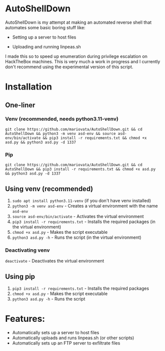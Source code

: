 # AutoShellDown

AutoShellDown is my attempt at making an automated reverse shell that automates some basic boring stuff like: 

* Setting up a server to host files 

* Uploading and running linpeas.sh

I made this so to speed up enumeration during privilege escalation on HackTheBox machines. This is very much a work in progress and I currently don't recommend using the experimental version of this script.

# Installation

## One-liner

### Venv (recommended, needs python3.11-venv) 
```
git clone https://github.com/mariovata/AutoShellDown.git && cd AutoShellDown && python3 -m venv asd-env && source asd-env/bin/activate && pip3 install -r requirements.txt && chmod +x asd.py && python3 asd.py -d 1337
```

### Pip
```
git clone https://github.com/mariovata/AutoShellDown.git && cd AutoShellDown && pip3 install -r requirements.txt && chmod +x asd.py && python3 asd.py -d 1337
```

## Using venv (recommended)

1. `sudo apt install python3.11-venv`   (if you don't have venv installed)
2. `python3 -m venv asd-env`            - Creates a virtual environment with the name `asd-env`
3. `source asd-env/bin/activate`        - Activates the virtual environment
4. `pip3 install -r requirements.txt`   - Installs the required packages (in the virtual environment)
5. `chmod +x asd.py`                    - Makes the script executable
6. `python3 asd.py -h`                  - Runs the script (in the virtual environment)

### Deactivating venv
`deactivate`                         - Deactivates the virtual environment

## Using pip

1. `pip3 install -r requirements.txt` - Installs the required packages
2. `chmod +x asd.py`                  - Makes the script executable
3. `python3 asd.py -h`                - Runs the script


# Features:

* Automatically sets up a server to host files
* Automatically uploads and runs linpeas.sh (or other scripts)
* Automatically sets up an FTP server to exfiltrate files
